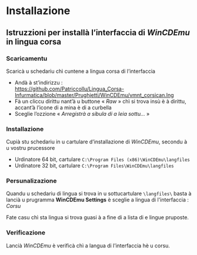 # Installazione

## Istruzzioni per installà l’interfaccia di _WinCDEmu_ in lingua corsa

### Scaricamentu

Scaricà u schedariu chì cuntene a lingua corsa di l’interfaccia
- Andà à st’indirizzu :  
https://github.com/Patriccollu/Lingua_Corsa-Infurmatica/blob/master/Prughjetti/WinCDEmu/vmnt_corsican.lng
- Fà un cliccu dirittu nant’à u buttone « _Raw_ » chì si trova insù è à dirittu, accant’à l’icone di a mina è di a curbella
- Sceglie l’ozzione « _Arregistrà a sibula di a leia sottu…_ »

### Installazione

Cupià stu schedariu in u cartulare d’installazione di _WinCDEmu_, secondu à u vostru prucessore
- Urdinatore 64 bit, cartulare `C:\Program Files (x86)\WinCDEmu\langfiles`
- Urdinatore 32 bit, cartulare `C:\Program Files\WinCDEmu\langfiles`

### Persunalizazione

Quandu u schedariu di lingua si trova in u sottucartulare `\langfiles\` basta à lancià u prugramma __WinCDEmu Settings__ è sceglie a lingua di l'interfaccia : _Corsu_

Fate casu chì sta lingua si trova guasi à a fine di a lista di e lingue pruposte.

### Verificazione

Lancià _WinCDEmu_ è verificà chì a langua di l’interfaccia hè u corsu.

